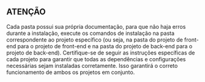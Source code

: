 ## ATENÇÃO
Cada pasta possui sua própria documentação, para que não haja erros durante a instalação, execute os comandos de instalação na pasta correspondente ao projeto específico (ou seja, na pasta do projeto de front-end para o projeto de front-end e na pasta do projeto de back-end para o projeto de back-end). Certifique-se de seguir as instruções específicas de cada projeto para garantir que todas as dependências e configurações necessárias sejam instaladas corretamente. Isso garantirá o correto funcionamento de ambos os projetos em conjunto.